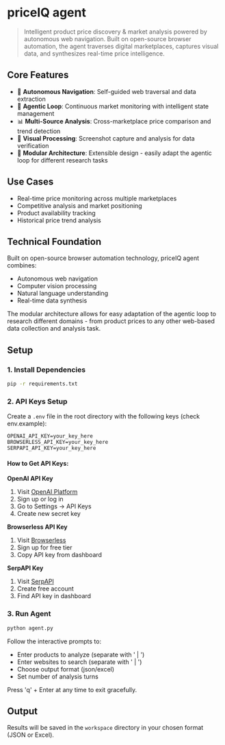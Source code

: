 # priceIQ agent
> Intelligent product price discovery & market analysis powered by autonomous web navigation. Built on open-source browser automation, the agent traverses digital marketplaces, captures visual data, and synthesizes real-time price intelligence.

## Core Features
- 🤖 **Autonomous Navigation**: Self-guided web traversal and data extraction
- 🔄 **Agentic Loop**: Continuous market monitoring with intelligent state management
- 📊 **Multi-Source Analysis**: Cross-marketplace price comparison and trend detection
- 📸 **Visual Processing**: Screenshot capture and analysis for data verification
- 🔌 **Modular Architecture**: Extensible design - easily adapt the agentic loop for different research tasks

## Use Cases
- Real-time price monitoring across multiple marketplaces
- Competitive analysis and market positioning
- Product availability tracking
- Historical price trend analysis

## Technical Foundation
Built on open-source browser automation technology, priceIQ agent combines:
- Autonomous web navigation
- Computer vision processing
- Natural language understanding
- Real-time data synthesis

The modular architecture allows for easy adaptation of the agentic loop to research different domains - from product prices to any other web-based data collection and analysis task.

## Setup

### 1. Install Dependencies
```bash
pip -r requirements.txt
```

### 2. API Keys Setup
Create a `.env` file in the root directory with the following keys (check env.example):

```env
OPENAI_API_KEY=your_key_here
BROWSERLESS_API_KEY=your_key_here
SERPAPI_API_KEY=your_key_here
```

#### How to Get API Keys:

**OpenAI API Key**
1. Visit [OpenAI Platform](https://platform.openai.com/)
2. Sign up or log in
3. Go to Settings → API Keys
4. Create new secret key

**Browserless API Key**
1. Visit [Browserless](https://www.browserless.io/)
2. Sign up for free tier
3. Copy API key from dashboard

**SerpAPI Key**
1. Visit [SerpAPI](https://serpapi.com/)
2. Create free account
3. Find API key in dashboard

### 3. Run Agent
```bash
python agent.py
```

Follow the interactive prompts to:
- Enter products to analyze (separate with ' | ')
- Enter websites to search (separate with ' | ')
- Choose output format (json/excel)
- Set number of analysis turns

Press 'q' + Enter at any time to exit gracefully.

## Output
Results will be saved in the `workspace` directory in your chosen format (JSON or Excel).